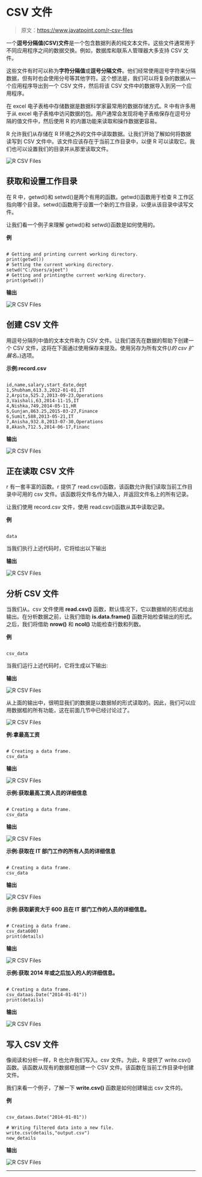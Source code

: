# CSV 文件

> 原文：<https://www.javatpoint.com/r-csv-files>

一个**逗号分隔值(CSV)文件**是一个包含数据列表的纯文本文件。这些文件通常用于不同应用程序之间的数据交换。例如，数据库和联系人管理器大多支持 CSV 文件。

这些文件有时可以称为**字符分隔值**或**逗号分隔文件**。他们经常使用逗号字符来分隔数据，但有时也会使用分号等其他字符。这个想法是，我们可以将复杂的数据从一个应用程序导出到一个 CSV 文件，然后将该 CSV 文件中的数据导入到另一个应用程序。

在 excel 电子表格中存储数据是数据科学家最常用的数据存储方式。R 中有许多用于从 excel 电子表格中访问数据的包。用户通常会发现将电子表格保存在逗号分隔的值文件中，然后使用 R 的内置功能来读取和操作数据更容易。

R 允许我们从存储在 R 环境之外的文件中读取数据。让我们开始了解如何将数据读写到 CSV 文件中。该文件应该存在于当前工作目录中，以便 R 可以读取它。我们也可以设置我们的目录并从那里读取文件。

![R CSV Files](img/dc7bebb69ffd4db875cb53331f08b5fc.png)

## 获取和设置工作目录

在 R 中，getwd()和 setwd()是两个有用的函数。getwd()函数用于检查 R 工作区指向哪个目录。setwd()函数用于设置一个新的工作目录，以便从该目录中读写文件。

让我们看一个例子来理解 getwd()和 setwd()函数是如何使用的。

**例**

```

# Getting and printing current working directory.
print(getwd())
# Setting the current working directory.
setwd("C:/Users/ajeet")
# Getting and printingthe current working directory.
print(getwd())

```

**输出**

![R CSV Files](img/6dae74bb0b13c70cc1b7b35bdc4326d9.png)

## 创建 CSV 文件

用逗号分隔列中值的文本文件称为 CSV 文件。让我们首先在数据的帮助下创建一个 CSV 文件，这将在下面通过使用保存来提及。使用另存为所有文件(*)的 csv 扩展名。*)选项。

**示例:record.csv**

```

id,name,salary,start_date,dept
1,Shubham,613.3,2012-01-01,IT
2,Arpita,525.2,2013-09-23,Operations
3,Vaishali,63,2014-11-15,IT
4,Nishka,749,2014-05-11,HR
5,Gunjan,863.25,2015-03-27,Finance
6,Sumit,588,2013-05-21,IT
7,Anisha,932.8,2013-07-30,Operations
8,Akash,712.5,2014-06-17,Financ

```

**输出**

![R CSV Files](img/34b2a9d58849b438f29d7c10e94222ff.png)

## 正在读取 CSV 文件

r 有一套丰富的函数。r 提供了 read.csv()函数，该函数允许我们读取当前工作目录中可用的 csv 文件。该函数将文件名作为输入，并返回文件名上的所有记录。

让我们使用 record.csv 文件，使用 read.csv()函数从其中读取记录。

**例**

```

data 
```

当我们执行上述代码时，它将给出以下输出

**输出**

![R CSV Files](img/3ffd7d4cf5d6dd1affe450e15ace7048.png)

## 分析 CSV 文件

当我们从。csv 文件使用 **read.csv()** 函数，默认情况下，它以数据帧的形式给出输出。在分析数据之前，让我们借助 **is.data.frame()** 函数开始检查输出的形式。之后，我们将借助 **nrow()** 和 **ncol()** 功能检查行数和列数。

**例**

```

csv_data
```

当我们运行上述代码时，它将生成以下输出:

**输出**

![R CSV Files](img/894f0284d646d8755c4cd0126e63fa6b.png)

从上面的输出中，很明显我们的数据是以数据帧的形式读取的。因此，我们可以应用数据框的所有功能，这在前面几节中已经讨论过了。

![R CSV Files](img/bb1acdb9aa8065ffbd708cd0ae31a060.png)

**例:拿最高工资**

```

# Creating a data frame.
csv_data
```

**输出**

![R CSV Files](img/a3fa015b843ff76890ebeb15b76a432a.png)

**示例:获取最高工资人员的详细信息**

```

# Creating a data frame.
csv_data
```

**输出**

![R CSV Files](img/8a71f41a2c00e1cc86bdb88176898974.png)

**示例:获取在 IT 部门工作的所有人员的详细信息**

```

# Creating a data frame.
csv_data
```

**输出**

![R CSV Files](img/54d55bb033668311e39e3fd7d4d5ce98.png)

**示例:获取薪资大于 600 且在 IT 部门工作的人员的详细信息。**

```

# Creating a data frame.
csv_data600)
print(details)

```

**输出**

![R CSV Files](img/c0933415ab287470e3d1421f9ef4b586.png)

**示例:获取 2014 年或之后加入的人的详细信息。**

```

# Creating a data frame.
csv_dataas.Date("2014-01-01"))
print(details)

```

**输出**

![R CSV Files](img/731b1b2b454a2161d6f9bce1a722f0b1.png)

## 写入 CSV 文件

像阅读和分析一样，R 也允许我们写入。csv 文件。为此，R 提供了 write.csv()函数。该函数从现有的数据框创建一个 CSV 文件。该函数在当前工作目录中创建文件。

我们来看一个例子，了解一下 **write.csv()** 函数是如何创建输出 csv 文件的。

**例**

```

csv_dataas.Date("2014-01-01"))

# Writing filtered data into a new file.
write.csv(details,"output.csv")
new_details
```

**输出**

![R CSV Files](img/24e749147809cef701fe21d78d3c4ba9.png)

* * *